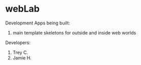 webLab
==========

Development Apps being built:
  1. main template skeletons for outside and inside web worlds

Developers:
  1. Trey C.
  2. Jamie H.
